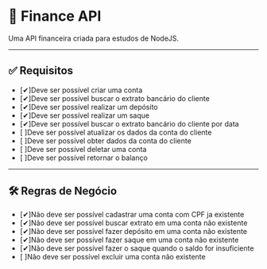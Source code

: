# 🤑 Finance API

Uma API financeira criada para estudos de NodeJS.

---

## ✅️ Requisitos

- [✔]Deve ser possível criar uma conta
- [✔]Deve ser possível buscar o extrato bancário do cliente
- [✔]Deve ser possível realizar um depósito
- [✔]Deve ser possível realizar um saque
- [✔]Deve ser possível buscar o extrato bancário do cliente por data
- [ ]Deve ser possível atualizar os dados da conta do cliente
- [ ]Deve ser possível obter dados da conta do cliente
- [ ]Deve ser possível deletar uma conta
- [ ]Deve ser possível retornar o balanço

---

## 🛠️ Regras de Negócio

- [✔]Não deve ser possível cadastrar uma conta com CPF ja existente
- [✔]Não deve ser possível buscar extrato em uma conta não existente
- [✔]Não deve ser possível fazer depósito  em uma conta não existente
- [✔]Não deve ser possível fazer saque em uma conta não existente
- [✔]Não deve ser possível fazer o saque quando o saldo for insuficiente
- [ ]Não deve ser possível excluir uma conta não existente
